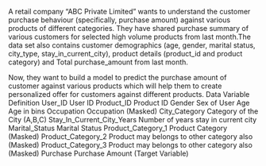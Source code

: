 A retail company “ABC Private Limited” wants to understand the customer purchase behaviour (specifically, purchase amount) against various products of 
different categories. They have shared purchase summary of various customers for selected high volume products from last month.The data set also contains 
customer demographics (age, gender, marital status, city_type, stay_in_current_city), product details (product_id and product category) and Total 
purchase_amount from last month.

Now, they want to build a model to predict the purchase amount of customer against various products which will help them to create personalized offer 
for customers against different products.
Data
Variable	                  Definition
User_ID	                    User ID
Product_ID	                Product ID
Gender	                    Sex of User
Age	                        Age in bins
Occupation	                Occupation (Masked)
City_Category	              Category of the City (A,B,C)
Stay_In_Current_City_Years	Number of years stay in current city
Marital_Status	            Marital Status
Product_Category_1	        Product Category (Masked)
Product_Category_2	        Product may belongs to other category also (Masked)
Product_Category_3	        Product may belongs to other category also (Masked)
Purchase	                  Purchase Amount (Target Variable)

